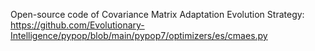 Open-source code of Covariance Matrix Adaptation Evolution Strategy: https://github.com/Evolutionary-Intelligence/pypop/blob/main/pypop7/optimizers/es/cmaes.py
